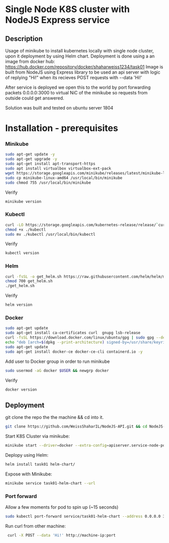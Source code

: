 # Single Node K8S cluster with NodeJS Express service

## Description
Usage of minikube to install kubernetes locally with single node cluster, upon it deployment by using Helm chart.
Deployment is done using a an image from docker hub:
https://hub.docker.com/repository/docker/shaharweiss1234/task01
Image is built from NodeJS using Express library to be used an api server with logic of replying "Hi!" when its recieves POST requests with --data 'Hi!'

After service is deployed we open this to the world by port forwarding packets 0.0.0.0:3000 to virtual NiC of the minikube so requests from outside could get answered.

Solution was built and tested on ubuntu server 1804

# Installation - prerequisites
### Minikube

```sh
sudo apt-get update -y
sudo apt-get upgrade -y
sudo apt-get install apt-transport-https
sudo apt install virtualbox virtualbox-ext-pack
wget https://storage.googleapis.com/minikube/releases/latest/minikube-linux-amd64
sudo cp minikube-linux-amd64 /usr/local/bin/minikube
sudo chmod 755 /usr/local/bin/minikube
```
Verify
```sh
minikube version
```

### Kubectl
```sh
curl -LO https://storage.googleapis.com/kubernetes-release/release/`curl -s https://storage.googleapis.com/kubernetes-release/release/stable.txt`/bin/linux/amd64/kubectl
chmod +x ./kubectl
sudo mv ./kubectl /usr/local/bin/kubectl
```
Verify
```sh
kubectl version
```

### Helm
```sh
curl -fsSL -o get_helm.sh https://raw.githubusercontent.com/helm/helm/main/scripts/get-helm-3
chmod 700 get_helm.sh
./get_helm.sh
```
Verify
```sh
helm version
```


### Docker
```sh
sudo apt-get update
sudo apt-get install ca-certificates curl  gnupg lsb-release
curl -fsSL https://download.docker.com/linux/ubuntu/gpg | sudo gpg --dearmor -o /usr/share/keyrings/docker-archive-keyring.gpg
echo "deb [arch=$(dpkg --print-architecture) signed-by=/usr/share/keyrings/docker-archive-keyring.gpg] https://download.docker.com/linux/ubuntu $(lsb_release -cs) stable" | sudo tee /etc/apt/sources.list.d/docker.list > /dev/null
sudo apt-get update
sudo apt-get install docker-ce docker-ce-cli containerd.io -y
```
Add user to Docker group in order to run minikube
```sh
sudo usermod -aG docker $USER && newgrp docker
```
Verify
```sh
docker version
```

## Deployment
git clone the repo the the machine && cd into it.
```sh
git clone https://github.com/WeissShaharIL/NodeJS-API.git && cd NodeJS-API
```
Start K8S Cluster via minikube:
 ```sh
 minikube start --driver=docker --extra-config=apiserver.service-node-port-range=1-65535
 ```
 Deplopy using Helm:
 ```sh
 helm install task01 helm-chart/
 ```
  Expose with Minikube:
 ```sh
 minikube service task01-helm-chart --url
 ```
 ### Port forward
 Allow a few moments for pod to spin up (~15 seconds)
 ```sh
 sudo kubectl port-forward service/task01-helm-chart --address 0.0.0.0 3000:3000
 ```
  Run curl from other machine:
 ```sh
  curl -X POST --data 'Hi!' http://machine-ip:port
 ```
